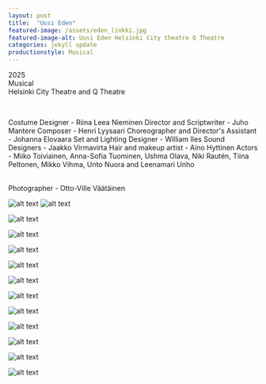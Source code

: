 ```yaml
---
layout: post
title:  "Uusi Eden"
featured-image: /assets/eden_linkki.jpg
featured-image-alt: Uusi Eden Helsinki City theatre Q Theatre
categories: jekyll update
productionstyle: Musical
---
```

  2025  
  Musical  
  Helsinki City Theatre and Q Theatre  
  
  <br/>
<p></p>
  Costume Designer - Riina Leea Nieminen  
  Director and Scriptwriter - Juho Mantere  
  Composer - Henri Lyysaari  
  Choreographer and Director's Assistant - Johanna Elovaara  
  Set and Lighting Designer - William Iles  
  Sound Designers - Jaakko Virmavirta  
  Hair and makeup artist - Aino Hyttinen  
  Actors - Miiko Toiviainen, Anna-Sofia Tuominen, Ushma Olava, Niki Rautén, Tiina Peltonen, Mikko Vihma, Unto Nuora and Leenamari Unho     
  <br/>

<div class="post-text-alone">  

</div>  
<p></p>
  
  <br/>
  Photographer - Otto-Ville Väätäinen


  ![alt text](/assets/projects/eden3.jpg) ![alt text](/assets/projects/eden2.jpg) 

  ![alt text](/assets/projects/eden11.jpg) 

  ![alt text](/assets/projects/eden4.jpg) 

  ![alt text](/assets/projects/eden5.jpg)  

  ![alt text](/assets/projects/eden1.jpg)  

  ![alt text](/assets/projects/eden66.jpg) 

  ![alt text](/assets/projects/eden6.jpg) 

  ![alt text](/assets/projects/eden7.jpg) 

  ![alt text](/assets/projects/eden8.jpg) 

  ![alt text](/assets/projects/eden9.jpg) 

  ![alt text](/assets/projects/eden99.jpg) 

  ![alt text](/assets/projects/eden10.jpg) 



  